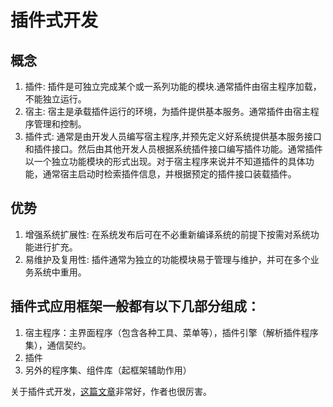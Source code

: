 # 插件式开发


## 概念
 1. 插件: 插件是可独立完成某个或一系列功能的模块.通常插件由宿主程序加载，不能独立运行。
 2. 宿主: 宿主是承载插件运行的环境，为插件提供基本服务。通常插件由宿主程序管理和控制。
 3. 插件式: 通常是由开发人员编写宿主程序,并预先定义好系统提供基本服务接口和插件接口。然后由其他开发人员根据系统插件接口编写插件功能。通常插件以一个独立功能模块的形式出现。对于宿主程序来说并不知道插件的具体功能，通常宿主启动时检索插件信息，并根据预定的插件接口装载插件。
 
## 优势
 1. 增强系统扩展性: 在系统发布后可在不必重新编译系统的前提下按需对系统功能进行扩充。
 2. 易维护及复用性: 插件通常为独立的功能模块易于管理与维护，并可在多个业务系统中重用。
 
## 插件式应用框架一般都有以下几部分组成：

1. 宿主程序：主界面程序（包含各种工具、菜单等），插件引擎（解析插件程序集），通信契约。
2. 插件
3. 另外的程序集、组件库（起框架辅助作用）

关于插件式开发，[这篇文章](http://www.cnblogs.com/baihmpgy/p/3305215.html)非常好，作者也很厉害。
